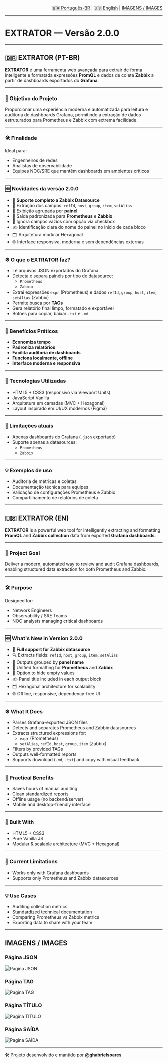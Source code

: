 <p align="right">
  <a href="#extrator-pt-br">🇧🇷 Português-BR</a> |
  <a href="#extrator-en">🇺🇸 English</a> |
  <a href="#extrator-imgs">IMAGENS / IMAGES</a>
</p>

---

# EXTRATOR — Versão 2.0.0

---

## 🇧🇷 EXTRATOR (PT-BR) <a name="extrator-pt-br"></a>

**EXTRATOR** é uma ferramenta web avançada para extrair de forma inteligente e formatada expressões **PromQL** e dados de coleta **Zabbix** a partir de dashboards exportados do **Grafana**.

---

### 🎯 Objetivo do Projeto
Proporcionar uma experiência moderna e automatizada para leitura e auditoria de dashboards Grafana, permitindo a extração de dados estruturados para Prometheus e Zabbix com extrema facilidade.

---

### 🛠️ Finalidade
Ideal para:

- Engenheiros de redes
- Analistas de observabilidade
- Equipes NOC/SRE que mantêm dashboards em ambientes críticos

---

### 🆕 Novidades da versão 2.0.0

- 🧠 **Suporte completo a Zabbix Datasource**
- 🔬 Extração dos campos: `refId`, `host`, `group`, `item`, `setAlias`
- 📌 Exibição agrupada por **painel**
- 🧼 Saída padronizada para **Prometheus** e **Zabbix**
- 🔎 Ignora campos vazios com opção via checkbox
- ✍️ Identificação clara do nome do painel no início de cada bloco
- 🗂️ Arquitetura modular Hexagonal
- 🌐 Interface responsiva, moderna e sem dependências externas

---

### ⚙️ O que o EXTRATOR faz?

- Lê arquivos JSON exportados do Grafana
- Detecta e separa painéis por tipo de datasource:
  - `Prometheus`
  - `Zabbix`
- Extrai expressões `expr` (Prometheus) e dados `refId`, `group`, `host`, `item`, `setAlias` (Zabbix)
- Permite busca por **TAGs**
- Gera relatório final limpo, formatado e exportável
- Botões para copiar, baixar `.txt` e `.md`

---

### 🚀 Benefícios Práticos

- **Economiza tempo**
- **Padroniza relatórios**
- **Facilita auditoria de dashboards**
- **Funciona localmente, offline**
- **Interface moderna e responsiva**

---

### 🧱 Tecnologias Utilizadas

- HTML5 + CSS3 (responsivo via Viewport Units)
- JavaScript Vanilla
- Arquitetura em camadas (MVC + Hexagonal)
- Layout inspirado em UI/UX modernos (Figma)

---

### 📌 Limitações atuais

- Apenas dashboards do Grafana (`.json` exportado)
- Suporte apenas a datasources:
  - `Prometheus`
  - `Zabbix`

---

### 💡 Exemplos de uso

- Auditoria de métricas e coletas
- Documentação técnica para equipes
- Validação de configurações Prometheus e Zabbix
- Compartilhamento de relatórios de coleta

---

## 🇺🇸 EXTRATOR (EN) <a name="extrator-en"></a>

**EXTRATOR** is a powerful web tool for intelligently extracting and formatting **PromQL** and **Zabbix collection** data from exported **Grafana dashboards**.

---

### 🎯 Project Goal

Deliver a modern, automated way to review and audit Grafana dashboards, enabling structured data extraction for both Prometheus and Zabbix.

---

### 🛠️ Purpose

Designed for:

- Network Engineers
- Observability / SRE Teams
- NOC analysts managing critical dashboards

---

### 🆕 What's New in Version 2.0.0

- 🧠 **Full support for Zabbix datasource**
- 🔍 Extracts fields: `refId`, `host`, `group`, `item`, `setAlias`
- 📌 Outputs grouped by **panel name**
- 🧼 Unified formatting for **Prometheus** and **Zabbix**
- 🔎 Option to hide empty values
- ✍️ Panel title included in each output block
- 🗂️ Hexagonal architecture for scalability
- 🌐 Offline, responsive, dependency-free UI

---

### ⚙️ What It Does

- Parses Grafana-exported JSON files
- Detects and separates Prometheus and Zabbix datasources
- Extracts structured expressions for:
  - `expr` (Prometheus)
  - `setAlias`, `refId`, `host`, `group`, `item` (Zabbix)
- Filters by provided TAGs
- Outputs well-formatted reports
- Supports download (`.md`, `.txt`) and copy with visual feedback

---

### 🚀 Practical Benefits

- Saves hours of manual auditing
- Clean standardized reports
- Offline usage (no backend/server)
- Mobile and desktop-friendly interface

---

### 🧱 Built With

- HTML5 + CSS3
- Pure Vanilla JS
- Modular & scalable architecture (MVC + Hexagonal)

---

### 📌 Current Limitations

- Works only with Grafana dashboards
- Supports only Prometheus and Zabbix datasources

---

### 💡 Use Cases

- Auditing collection metrics
- Standardized technical documentation
- Comparing Prometheus vs Zabbix metrics
- Exporting data to share with your team

---

## IMAGENS / IMAGES <a name="extrator-imgs"></a>

### Página JSON
![Pagina JSON](imgs/photography/pg_json.png)

### Página TAG
![Pagina TAG](imgs/photography/pg_tag.png)

### Página TÍTULO
![Pagina TÍTULO](imgs/photography/pg_titulo.png)

### Página SAÍDA
![Pagina SAÍDA](imgs/photography/pg_saida.png)

---

🛠 Projeto desenvolvido e mantido por **@ghabrielsoares**
